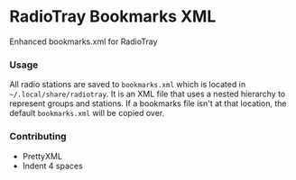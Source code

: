 RadioTray Bookmarks XML
===================

Enhanced bookmarks.xml for RadioTray

### Usage

All radio stations are saved to `bookmarks.xml` which is located in `~/.local/share/radiotray`. It is an XML file that uses a nested hierarchy to represent groups and stations. If a bookmarks file isn't at that location, the default `bookmarks.xml` will be copied over.

### Contributing

 - PrettyXML
 - Indent 4 spaces
